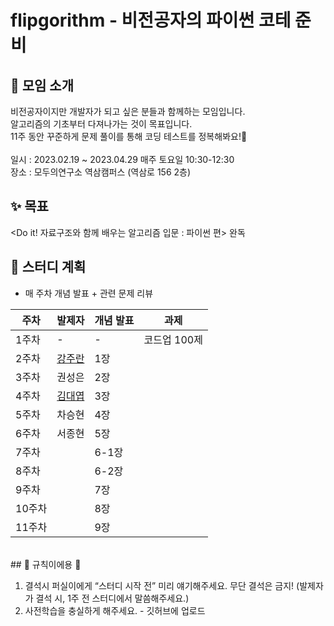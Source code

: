 # flipgorithm - 비전공자의 파이썬 코테 준비

## 💬 모임 소개
비전공자이지만 개발자가 되고 싶은 분들과 함께하는 모임입니다.
<br>알고리즘의 기초부터 다져나가는 것이 목표입니다.
<br>11주 동안 꾸준하게 문제 풀이를 통해 코딩 테스트를 정복해봐요!👊
<br>
<br> 일시 : 2023.02.19 ~ 2023.04.29 매주 토요일 10:30-12:30
<br> 장소 : 모두의연구소 역삼캠퍼스 (역삼로 156 2층)

## ✨ 목표
<Do it! 자료구조와 함께 배우는 알고리즘 입문 : 파이썬 편> 완독
<br>

## 🤝 스터디 계획
- 매 주차 개념 발표 + 관련 문제 리뷰

| 주차 | 발제자 | 개념 발표 | 과제 |
| --- | --- | --- | --- |
| 1주차 | - | - | 코드업 100제 |
| 2주차 | [강주란](https://github.com/Jurannn) | 1장 |  |
| 3주차 | 권성은 | 2장 |  |
| 4주차 | [김대엽](https://github.com/kimdaeyeobbb) | 3장 |  |
| 5주차 | 차승현 | 4장 |  |
| 6주차 | 서종현 | 5장 |  |
| 7주차 |  | 6-1장 |  |
| 8주차 |  | 6-2장 |  |
| 9주차 |  | 7장 |  |
| 10주차 |  | 8장 |  |
| 11주차 |  | 9장 |  |

<br>
## 🐲 규칙이에용 🐲

1. 결석시 퍼실이에게 “스터디 시작 전” 미리 얘기해주세요. 무단 결석은 금지!
(발제자가 결석 시, 1주 전 스터디에서 말씀해주세요.)
2. 사전학습을 충실하게 해주세요. - 깃허브에 업로드
